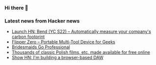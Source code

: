 ### Hi there 👋

<!--
**arashid-sh/arashid-sh** is a ✨ _special_ ✨ repository because its `README.md` (this file) appears on your GitHub profile.

Here are some ideas to get you started:

- 🔭 I’m currently working on ...
- 🌱 I’m currently learning ...
- 👯 I’m looking to collaborate on ...
- 🤔 I’m looking for help with ...
- 💬 Ask me about ...
- 📫 How to reach me: ...
- 😄 Pronouns: ...
- ⚡ Fun fact: ...
-->

### Latest news from Hacker news
<!-- BLOG-POST-LIST:START -->
- [Launch HN: Bend &lpar;YC S22&rpar; – Automatically measure your company&#39;s carbon footprint](https://news.ycombinator.com/item?id=32166140)
- [Flipper Zero – Portable Multi-Tool Device for Geeks](https://flipperzero.one)
- [Bridesmaids Go Professional](https://www.sixthtone.com/news/1010792/bridesmaids-go-professional)
- [Thousands of classic Polish films, etc. made available for free online](https://35mm.online/)
- [Show HN: I&#39;m building a browser-based DAW](https://signalsandsorcery.org/sas/composer)
<!-- BLOG-POST-LIST:END -->
